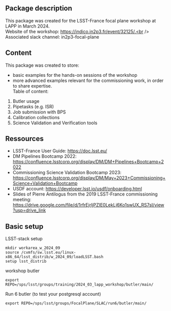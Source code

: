 ## Package description
This package was created for the LSST-France focal plane workshop at LAPP in March 2024.<br />
Website of the workshop: https://indico.in2p3.fr/event/32125/.<br />
Associated slack channel: in2p3-focal-plane<br />

## Content
This package was created to store:<br />
- basic examples for the hands-on sessions of the workshop<br />
- more advanced examples relevant for the commissioning work, in order to share expertise.<br />
Table of content:<br />
1) Butler usage<br /> 
2) Pipetasks (e.g. ISR) <br /> 
3) Job submission with BPS<br /> 
4) Calibration collections<br />
5) Science Validation and Verification tools<br />

## Ressources
- LSST-France User Guide: https://doc.lsst.eu/<br />
- DM Pipelines Bootcamp 2022: https://confluence.lsstcorp.org/display/DM/DM+Pipelines+Bootcamp+2022<br />
- Commissioning Science Validation Bootcamp 2023: https://confluence.lsstcorp.org/display/DM/May+2023+Commissioning+Science+Validation+Bootcamp<br />
- USDF account: https://developer.lsst.io/usdf/onboarding.html
- Slides of Pierre Antilogus from the 2019 LSST-France commissioning meeting: https://drive.google.com/file/d/1rfrEjrljPZIE0LekLj6Ko1swUX_RS7sI/view?usp=drive_link<br />

## Basic setup
LSST-stack setup
```
mkdir workarea_w_2024_09
source /cvmfs/sw.lsst.eu/linux-x86_64/lsst_distrib/w_2024_09/loadLSST.bash
setup lsst_distrib
```
workshop butler
```
export REPO=/sps/lsst/groups/training/2024_03_lapp_workshop/butler/main/
```
Run 6 butler (to test your postgresql account)
```
export REPO=/sps/lsst/groups/FocalPlane/SLAC/run6/butler/main/
```
